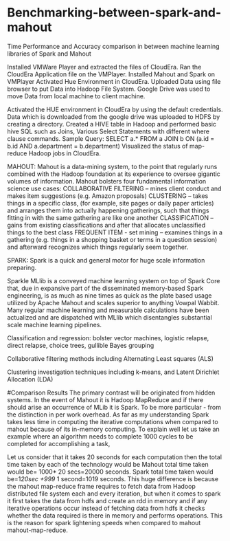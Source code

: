 # Benchmarking-between-spark-and-mahout
Time Performance and Accuracy comparison in between machine learning libraries of Spark and Mahout


Installed VMWare Player and extracted the files of CloudEra.
Ran the CloudEra Application file on the VMPlayer.
Installed Mahout and Spark on VMPlayer
Activated Hue Environment in CloudEra.
Uploaded Data using file browser to put Data into Hadoop File System.
Google Drive was used to move Data from local machine to client machine.


Activated the HUE environment in CloudEra by using the default credentials.
Data which is downloaded from the google drive was uploaded to HDFS by creating a directory.
Created a HIVE table in Hadoop and performed basic hive SQL such as Joins, Various Select Statements with different where clause commands. 
Sample Query: SELECT a.* FROM a JOIN b ON (a.id = b.id AND a.department = b.department)
Visualized the status of map- reduce Hadoop jobs in CloudEra.


MAHOUT: Mahout is a data-mining system, to the point that regularly runs combined with the Hadoop foundation at its experience to oversee gigantic volumes of information.
Mahout bolsters four fundamental information science use cases: 
COLLABORATIVE FILTERING – mines client conduct and makes item suggestions (e.g. Amazon proposals) 
CLUSTERING – takes things in a specific class, (for example, site pages or daily paper articles) and arranges them into actually happening gatherings, such that things fitting in with the same gathering are like one another 
CLASSIFICATION – gains from existing classifications and after that allocates unclassified things to the best class 
FREQUENT ITEM - set mining – examines things in a gathering (e.g. things in a shopping basket or terms in a question session) and afterward recognizes which things regularly seem together.


SPARK: Spark is a quick and general motor for huge scale information preparing. 

Sparkle MLlib is a conveyed machine learning system on top of Spark Core that, due in expansive part of the disseminated memory-based Spark engineering, is as much as nine times as quick as the plate based usage utilized by Apache Mahout and scales superior to anything Vowpal Wabbit. Many regular machine learning and measurable calculations have been actualized and are dispatched with MLlib which disentangles substantial scale machine learning pipelines.

Classification and regression: bolster vector machines, logistic relapse, direct relapse, choice trees, gullible Bayes grouping 

Collaborative filtering methods including Alternating Least squares (ALS)
 
Clustering investigation techniques including k-means, and Latent Dirichlet Allocation (LDA) 


#Comparison Results
The primary contrast will be originated from hidden systems. In the event of Mahout it is Hadoop MapReduce and if there should arise an occurrence of MLib it is Spark. To be more particular - from the distinction in per work overhead.
As far as my understanding Spark takes less time in computing the iterative computations when compared to mahout because of its in-memory computing.
To explain well let us take an example where an algorithm needs to complete 1000 cycles to be completed for accomplishing a task,

Let us consider that it takes 20 seconds for each computation then the total time taken by each of the technology would be 
Mahout total time taken would be= 1000* 20 secs=20000 seconds.
Spark total time taken would be=1*20sec +999* 1 second=1019 seconds.
This huge difference is because the mahout map-reduce frame requires to fetch data from Hadoop distributed file system each and every iteration, but when it comes to spark it first takes the data from hdfs and create an rdd in memory and if any iterative operations occur instead of fetching data from hdfs it checks whether the data required is there in memory and performs operations.
This is the reason for spark lightening speeds when compared to mahout mahout-map-reduce. 


